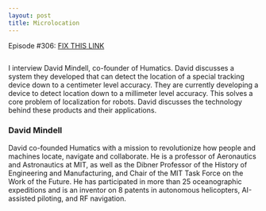 ```yaml
---
layout: post
title: Microlocation
---
```

Episode #306: <a href="https://robohub.org/cozmo-by-anki/">FIX THIS LINK</a>

<img src="https://robohub.org/wp-content/uploads/2020/03/Humatics-microlocation.jpeg" alt="" class="aligncenter" />

I interview David Mindell, co-founder of Humatics. David discusses a system they developed that can detect the location of a special tracking device down to a centimeter level accuracy. They are currently developing a device to detect location down to a millimeter level accuracy. This solves a core problem of localization for robots. David discusses the technology behind these products and their applications.

<h3>David Mindell</h3>
David co-founded Humatics with a mission to revolutionize how people and machines locate, navigate and collaborate. He is a professor of Aeronautics and Astronautics at MIT, as well as the Dibner Professor of the History of Engineering and Manufacturing, and Chair of the MIT Task Force on the Work of the Future. He has participated in more than 25 oceanographic expeditions and is an inventor on 8 patents in autonomous helicopters, AI-assisted piloting, and RF navigation.

